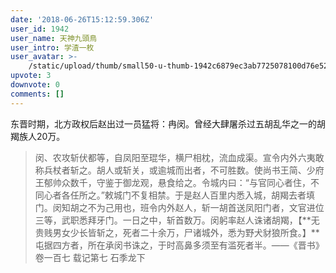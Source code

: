 ```yaml
---
date: '2018-06-26T15:12:59.306Z'
user_id: 1942
user_name: 天神九頭鳥
user_intro: 学渣一枚
user_avatar: >-
    /static/upload/thumb/small50-u-thumb-1942c6879ec3ab7725078100d76e528732c91758e170.png
upvote: 3
downvote: 0
comments: []
---
```


东晋时期，北方政权后赵出过一员猛将：冉闵。曾经大肆屠杀过五胡乱华之一的胡羯族人20万。

> 闵、农攻斩伏都等，自凤阳至琨华，横尸相枕，流血成渠。宣令内外六夷敢称兵杖者斩之。胡人或斩关，或逾城而出者，不可胜数。使尚书王简、少府王郁帅众数千，守鉴于御龙观，悬食给之。令城内曰：“与官同心者住，不同心者各任所之。”敕城门不复相禁。于是赵人百里内悉入城，胡羯去者填门。闵知胡之不为己用也，班令内外赵人，斩一胡首送凤阳门者，文官进位三等，武职悉拜牙门。一日之中，斩首数万。闵躬率赵人诛诸胡羯，【**无贵贱男女少长皆斩之，死者二十余万，尸诸城外，悉为野犬豺狼所食。】**屯据四方者，所在承闵书诛之，于时高鼻多须至有滥死者半。——《晋书》卷一百七 载记第七 石季龙下
